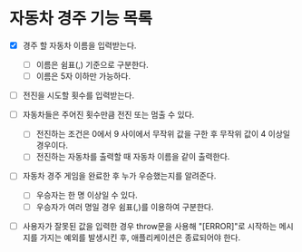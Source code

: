 # 자동차 경주 기능 목록

- [x] 경주 할 자동차 이름을 입력받는다.
    - [ ] 이름은 쉼표(,) 기준으로 구분한다.
    - [ ] 이름은 5자 이하만 가능하다.
- [ ] 전진을 시도할 횟수를 입력받는다.
- [ ] 자동차들은 주어진 횟수만큼 전진 또는 멈출 수 있다.
    - [ ] 전진하는 조건은 0에서 9 사이에서 무작위 값을 구한 후 무작위 값이 4 이상일 경우이다.
    - [ ] 전진하는 자동차를 출력할 때 자동차 이름을 같이 출력한다.
- [ ] 자동차 경주 게임을 완료한 후 누가 우승했는지를 알려준다.
    - [ ] 우승자는 한 명 이상일 수 있다.
    - [ ] 우승자가 여러 명일 경우 쉼표(,)를 이용하여 구분한다.
- [ ] 사용자가 잘못된 값을 입력한 경우 throw문을 사용해 "[ERROR]"로 시작하는 메시지를 가지는 예외를 발생시킨 후, 애플리케이션은 종료되어야 한다.

